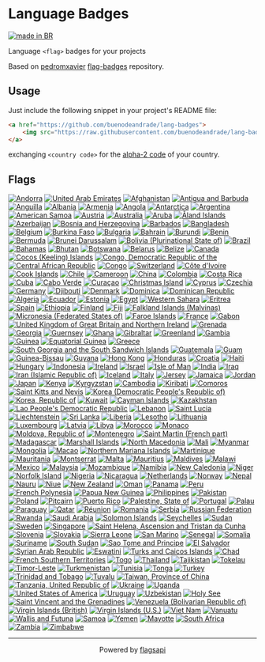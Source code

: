 # Language Badges
<a href="https://github.com/buenodeandrade/lang-badges">
    <img src="https://raw.githubusercontent.com/buenodeandrade/lang-badges/main/badges/BR.svg" alt="made in BR">
</a>

Language `<flag>` badges for your projects

Based on [pedromxavier](https://github.com/pedromxavier) [flag-badges](https://github.com/pedromxavier/flag-badges) repository.

## Usage

Just include the following snippet in your project's README file:

```html
<a href="https://github.com/buenodeandrade/lang-badges">
    <img src="https://raw.githubusercontent.com/buenodeandrade/lang-badges/main/badges/<country code>.svg" alt="made in <country code>">
</a>
```

exchanging `<country code>` for the [alpha-2 code](https://en.wikipedia.org/wiki/ISO_3166-1_alpha-2) of your country.

## Flags
[![Andorra](badges/AD.svg)](badges/AD.svg)
[![United Arab Emirates](badges/AE.svg)](badges/AE.svg)
[![Afghanistan](badges/AF.svg)](badges/AF.svg)
[![Antigua and Barbuda](badges/AG.svg)](badges/AG.svg)
[![Anguilla](badges/AI.svg)](badges/AI.svg)
[![Albania](badges/AL.svg)](badges/AL.svg)
[![Armenia](badges/AM.svg)](badges/AM.svg)
[![Angola](badges/AO.svg)](badges/AO.svg)
[![Antarctica](badges/AQ.svg)](badges/AQ.svg)
[![Argentina](badges/AR.svg)](badges/AR.svg)
[![American Samoa](badges/AS.svg)](badges/AS.svg)
[![Austria](badges/AT.svg)](badges/AT.svg)
[![Australia](badges/AU.svg)](badges/AU.svg)
[![Aruba](badges/AW.svg)](badges/AW.svg)
[![Åland Islands](badges/AX.svg)](badges/AX.svg)
[![Azerbaijan](badges/AZ.svg)](badges/AZ.svg)
[![Bosnia and Herzegovina](badges/BA.svg)](badges/BA.svg)
[![Barbados](badges/BB.svg)](badges/BB.svg)
[![Bangladesh](badges/BD.svg)](badges/BD.svg)
[![Belgium](badges/BE.svg)](badges/BE.svg)
[![Burkina Faso](badges/BF.svg)](badges/BF.svg)
[![Bulgaria](badges/BG.svg)](badges/BG.svg)
[![Bahrain](badges/BH.svg)](badges/BH.svg)
[![Burundi](badges/BI.svg)](badges/BI.svg)
[![Benin](badges/BJ.svg)](badges/BJ.svg)
[![Bermuda](badges/BM.svg)](badges/BM.svg)
[![Brunei Darussalam](badges/BN.svg)](badges/BN.svg)
[![Bolivia (Plurinational State of)](badges/BO.svg)](badges/BO.svg)
[![Brazil](badges/BR.svg)](badges/BR.svg)
[![Bahamas](badges/BS.svg)](badges/BS.svg)
[![Bhutan](badges/BT.svg)](badges/BT.svg)
[![Botswana](badges/BW.svg)](badges/BW.svg)
[![Belarus](badges/BY.svg)](badges/BY.svg)
[![Belize](badges/BZ.svg)](badges/BZ.svg)
[![Canada](badges/CA.svg)](badges/CA.svg)
[![Cocos (Keeling) Islands](badges/CC.svg)](badges/CC.svg)
[![Congo, Democratic Republic of the](badges/CD.svg)](badges/CD.svg)
[![Central African Republic](badges/CF.svg)](badges/CF.svg)
[![Congo](badges/CG.svg)](badges/CG.svg)
[![Switzerland](badges/CH.svg)](badges/CH.svg)
[![Côte d'Ivoire](badges/CI.svg)](badges/CI.svg)
[![Cook Islands](badges/CK.svg)](badges/CK.svg)
[![Chile](badges/CL.svg)](badges/CL.svg)
[![Cameroon](badges/CM.svg)](badges/CM.svg)
[![China](badges/CN.svg)](badges/CN.svg)
[![Colombia](badges/CO.svg)](badges/CO.svg)
[![Costa Rica](badges/CR.svg)](badges/CR.svg)
[![Cuba](badges/CU.svg)](badges/CU.svg)
[![Cabo Verde](badges/CV.svg)](badges/CV.svg)
[![Curaçao](badges/CW.svg)](badges/CW.svg)
[![Christmas Island](badges/CX.svg)](badges/CX.svg)
[![Cyprus](badges/CY.svg)](badges/CY.svg)
[![Czechia](badges/CZ.svg)](badges/CZ.svg)
[![Germany](badges/DE.svg)](badges/DE.svg)
[![Djibouti](badges/DJ.svg)](badges/DJ.svg)
[![Denmark](badges/DK.svg)](badges/DK.svg)
[![Dominica](badges/DM.svg)](badges/DM.svg)
[![Dominican Republic](badges/DO.svg)](badges/DO.svg)
[![Algeria](badges/DZ.svg)](badges/DZ.svg)
[![Ecuador](badges/EC.svg)](badges/EC.svg)
[![Estonia](badges/EE.svg)](badges/EE.svg)
[![Egypt](badges/EG.svg)](badges/EG.svg)
[![Western Sahara](badges/EH.svg)](badges/EH.svg)
[![Eritrea](badges/ER.svg)](badges/ER.svg)
[![Spain](badges/ES.svg)](badges/ES.svg)
[![Ethiopia](badges/ET.svg)](badges/ET.svg)
[![Finland](badges/FI.svg)](badges/FI.svg)
[![Fiji](badges/FJ.svg)](badges/FJ.svg)
[![Falkland Islands (Malvinas)](badges/FK.svg)](badges/FK.svg)
[![Micronesia (Federated States of)](badges/FM.svg)](badges/FM.svg)
[![Faroe Islands](badges/FO.svg)](badges/FO.svg)
[![France](badges/FR.svg)](badges/FR.svg)
[![Gabon](badges/GA.svg)](badges/GA.svg)
[![United Kingdom of Great Britain and Northern Ireland](badges/GB.svg)](badges/GB.svg)
[![Grenada](badges/GD.svg)](badges/GD.svg)
[![Georgia](badges/GE.svg)](badges/GE.svg)
[![Guernsey](badges/GG.svg)](badges/GG.svg)
[![Ghana](badges/GH.svg)](badges/GH.svg)
[![Gibraltar](badges/GI.svg)](badges/GI.svg)
[![Greenland](badges/GL.svg)](badges/GL.svg)
[![Gambia](badges/GM.svg)](badges/GM.svg)
[![Guinea](badges/GN.svg)](badges/GN.svg)
[![Equatorial Guinea](badges/GQ.svg)](badges/GQ.svg)
[![Greece](badges/GR.svg)](badges/GR.svg)
[![South Georgia and the South Sandwich Islands](badges/GS.svg)](badges/GS.svg)
[![Guatemala](badges/GT.svg)](badges/GT.svg)
[![Guam](badges/GU.svg)](badges/GU.svg)
[![Guinea-Bissau](badges/GW.svg)](badges/GW.svg)
[![Guyana](badges/GY.svg)](badges/GY.svg)
[![Hong Kong](badges/HK.svg)](badges/HK.svg)
[![Honduras](badges/HN.svg)](badges/HN.svg)
[![Croatia](badges/HR.svg)](badges/HR.svg)
[![Haiti](badges/HT.svg)](badges/HT.svg)
[![Hungary](badges/HU.svg)](badges/HU.svg)
[![Indonesia](badges/ID.svg)](badges/ID.svg)
[![Ireland](badges/IE.svg)](badges/IE.svg)
[![Israel](badges/IL.svg)](badges/IL.svg)
[![Isle of Man](badges/IM.svg)](badges/IM.svg)
[![India](badges/IN.svg)](badges/IN.svg)
[![Iraq](badges/IQ.svg)](badges/IQ.svg)
[![Iran (Islamic Republic of)](badges/IR.svg)](badges/IR.svg)
[![Iceland](badges/IS.svg)](badges/IS.svg)
[![Italy](badges/IT.svg)](badges/IT.svg)
[![Jersey](badges/JE.svg)](badges/JE.svg)
[![Jamaica](badges/JM.svg)](badges/JM.svg)
[![Jordan](badges/JO.svg)](badges/JO.svg)
[![Japan](badges/JP.svg)](badges/JP.svg)
[![Kenya](badges/KE.svg)](badges/KE.svg)
[![Kyrgyzstan](badges/KG.svg)](badges/KG.svg)
[![Cambodia](badges/KH.svg)](badges/KH.svg)
[![Kiribati](badges/KI.svg)](badges/KI.svg)
[![Comoros](badges/KM.svg)](badges/KM.svg)
[![Saint Kitts and Nevis](badges/KN.svg)](badges/KN.svg)
[![Korea (Democratic People's Republic of)](badges/KP.svg)](badges/KP.svg)
[![Korea, Republic of](badges/KR.svg)](badges/KR.svg)
[![Kuwait](badges/KW.svg)](badges/KW.svg)
[![Cayman Islands](badges/KY.svg)](badges/KY.svg)
[![Kazakhstan](badges/KZ.svg)](badges/KZ.svg)
[![Lao People's Democratic Republic](badges/LA.svg)](badges/LA.svg)
[![Lebanon](badges/LB.svg)](badges/LB.svg)
[![Saint Lucia](badges/LC.svg)](badges/LC.svg)
[![Liechtenstein](badges/LI.svg)](badges/LI.svg)
[![Sri Lanka](badges/LK.svg)](badges/LK.svg)
[![Liberia](badges/LR.svg)](badges/LR.svg)
[![Lesotho](badges/LS.svg)](badges/LS.svg)
[![Lithuania](badges/LT.svg)](badges/LT.svg)
[![Luxembourg](badges/LU.svg)](badges/LU.svg)
[![Latvia](badges/LV.svg)](badges/LV.svg)
[![Libya](badges/LY.svg)](badges/LY.svg)
[![Morocco](badges/MA.svg)](badges/MA.svg)
[![Monaco](badges/MC.svg)](badges/MC.svg)
[![Moldova, Republic of](badges/MD.svg)](badges/MD.svg)
[![Montenegro](badges/ME.svg)](badges/ME.svg)
[![Saint Martin (French part)](badges/MF.svg)](badges/MF.svg)
[![Madagascar](badges/MG.svg)](badges/MG.svg)
[![Marshall Islands](badges/MH.svg)](badges/MH.svg)
[![North Macedonia](badges/MK.svg)](badges/MK.svg)
[![Mali](badges/ML.svg)](badges/ML.svg)
[![Myanmar](badges/MM.svg)](badges/MM.svg)
[![Mongolia](badges/MN.svg)](badges/MN.svg)
[![Macao](badges/MO.svg)](badges/MO.svg)
[![Northern Mariana Islands](badges/MP.svg)](badges/MP.svg)
[![Martinique](badges/MQ.svg)](badges/MQ.svg)
[![Mauritania](badges/MR.svg)](badges/MR.svg)
[![Montserrat](badges/MS.svg)](badges/MS.svg)
[![Malta](badges/MT.svg)](badges/MT.svg)
[![Mauritius](badges/MU.svg)](badges/MU.svg)
[![Maldives](badges/MV.svg)](badges/MV.svg)
[![Malawi](badges/MW.svg)](badges/MW.svg)
[![Mexico](badges/MX.svg)](badges/MX.svg)
[![Malaysia](badges/MY.svg)](badges/MY.svg)
[![Mozambique](badges/MZ.svg)](badges/MZ.svg)
[![Namibia](badges/NA.svg)](badges/NA.svg)
[![New Caledonia](badges/NC.svg)](badges/NC.svg)
[![Niger](badges/NE.svg)](badges/NE.svg)
[![Norfolk Island](badges/NF.svg)](badges/NF.svg)
[![Nigeria](badges/NG.svg)](badges/NG.svg)
[![Nicaragua](badges/NI.svg)](badges/NI.svg)
[![Netherlands](badges/NL.svg)](badges/NL.svg)
[![Norway](badges/NO.svg)](badges/NO.svg)
[![Nepal](badges/NP.svg)](badges/NP.svg)
[![Nauru](badges/NR.svg)](badges/NR.svg)
[![Niue](badges/NU.svg)](badges/NU.svg)
[![New Zealand](badges/NZ.svg)](badges/NZ.svg)
[![Oman](badges/OM.svg)](badges/OM.svg)
[![Panama](badges/PA.svg)](badges/PA.svg)
[![Peru](badges/PE.svg)](badges/PE.svg)
[![French Polynesia](badges/PF.svg)](badges/PF.svg)
[![Papua New Guinea](badges/PG.svg)](badges/PG.svg)
[![Philippines](badges/PH.svg)](badges/PH.svg)
[![Pakistan](badges/PK.svg)](badges/PK.svg)
[![Poland](badges/PL.svg)](badges/PL.svg)
[![Pitcairn](badges/PN.svg)](badges/PN.svg)
[![Puerto Rico](badges/PR.svg)](badges/PR.svg)
[![Palestine, State of](badges/PS.svg)](badges/PS.svg)
[![Portugal](badges/PT.svg)](badges/PT.svg)
[![Palau](badges/PW.svg)](badges/PW.svg)
[![Paraguay](badges/PY.svg)](badges/PY.svg)
[![Qatar](badges/QA.svg)](badges/QA.svg)
[![Réunion](badges/RE.svg)](badges/RE.svg)
[![Romania](badges/RO.svg)](badges/RO.svg)
[![Serbia](badges/RS.svg)](badges/RS.svg)
[![Russian Federation](badges/RU.svg)](badges/RU.svg)
[![Rwanda](badges/RW.svg)](badges/RW.svg)
[![Saudi Arabia](badges/SA.svg)](badges/SA.svg)
[![Solomon Islands](badges/SB.svg)](badges/SB.svg)
[![Seychelles](badges/SC.svg)](badges/SC.svg)
[![Sudan](badges/SD.svg)](badges/SD.svg)
[![Sweden](badges/SE.svg)](badges/SE.svg)
[![Singapore](badges/SG.svg)](badges/SG.svg)
[![Saint Helena, Ascension and Tristan da Cunha](badges/SH.svg)](badges/SH.svg)
[![Slovenia](badges/SI.svg)](badges/SI.svg)
[![Slovakia](badges/SK.svg)](badges/SK.svg)
[![Sierra Leone](badges/SL.svg)](badges/SL.svg)
[![San Marino](badges/SM.svg)](badges/SM.svg)
[![Senegal](badges/SN.svg)](badges/SN.svg)
[![Somalia](badges/SO.svg)](badges/SO.svg)
[![Suriname](badges/SR.svg)](badges/SR.svg)
[![South Sudan](badges/SS.svg)](badges/SS.svg)
[![Sao Tome and Principe](badges/ST.svg)](badges/ST.svg)
[![El Salvador](badges/SV.svg)](badges/SV.svg)
[![Syrian Arab Republic](badges/SY.svg)](badges/SY.svg)
[![Eswatini](badges/SZ.svg)](badges/SZ.svg)
[![Turks and Caicos Islands](badges/TC.svg)](badges/TC.svg)
[![Chad](badges/TD.svg)](badges/TD.svg)
[![French Southern Territories](badges/TF.svg)](badges/TF.svg)
[![Togo](badges/TG.svg)](badges/TG.svg)
[![Thailand](badges/TH.svg)](badges/TH.svg)
[![Tajikistan](badges/TJ.svg)](badges/TJ.svg)
[![Tokelau](badges/TK.svg)](badges/TK.svg)
[![Timor-Leste](badges/TL.svg)](badges/TL.svg)
[![Turkmenistan](badges/TM.svg)](badges/TM.svg)
[![Tunisia](badges/TN.svg)](badges/TN.svg)
[![Tonga](badges/TO.svg)](badges/TO.svg)
[![Turkey](badges/TR.svg)](badges/TR.svg)
[![Trinidad and Tobago](badges/TT.svg)](badges/TT.svg)
[![Tuvalu](badges/TV.svg)](badges/TV.svg)
[![Taiwan, Province of China](badges/TW.svg)](badges/TW.svg)
[![Tanzania, United Republic of](badges/TZ.svg)](badges/TZ.svg)
[![Ukraine](badges/UA.svg)](badges/UA.svg)
[![Uganda](badges/UG.svg)](badges/UG.svg)
[![United States of America](badges/US.svg)](badges/US.svg)
[![Uruguay](badges/UY.svg)](badges/UY.svg)
[![Uzbekistan](badges/UZ.svg)](badges/UZ.svg)
[![Holy See](badges/VA.svg)](badges/VA.svg)
[![Saint Vincent and the Grenadines](badges/VC.svg)](badges/VC.svg)
[![Venezuela (Bolivarian Republic of)](badges/VE.svg)](badges/VE.svg)
[![Virgin Islands (British)](badges/VG.svg)](badges/VG.svg)
[![Virgin Islands (U.S.)](badges/VI.svg)](badges/VI.svg)
[![Viet Nam](badges/VN.svg)](badges/VN.svg)
[![Vanuatu](badges/VU.svg)](badges/VU.svg)
[![Wallis and Futuna](badges/WF.svg)](badges/WF.svg)
[![Samoa](badges/WS.svg)](badges/WS.svg)
[![Yemen](badges/YE.svg)](badges/YE.svg)
[![Mayotte](badges/YT.svg)](badges/YT.svg)
[![South Africa](badges/ZA.svg)](badges/ZA.svg)
[![Zambia](badges/ZM.svg)](badges/ZM.svg)
[![Zimbabwe](badges/ZW.svg)](badges/ZW.svg)

---

<div align="center">
    Powered by <a href="https://flagsapi.com">flagsapi</a>
</div>

